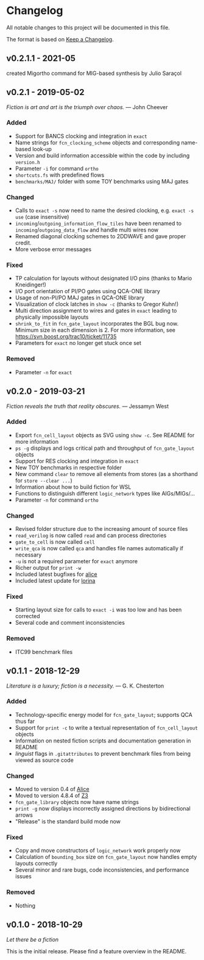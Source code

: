 # Changelog
All notable changes to this project will be documented in this file.

The format is based on [Keep a Changelog](https://keepachangelog.com/en/1.0.0/).

## v0.2.1.1 - 2021-05
created Migortho command for MIG-based synthesis by Julio Saraçol


## v0.2.1 - 2019-05-02
*Fiction is art and art is the triumph over chaos.* &mdash; John Cheever

### Added
- Support for BANCS clocking and integration in `exact`
- Name strings for `fcn_clocking_scheme` objects and corresponding name-based look-up
- Version and build information accessible within the code by including `version.h`
- Parameter `-i` for command `ortho`
- `shortcuts.fs` with predefined flows
- `benchmarks/MAJ/` folder with some TOY benchmarks using MAJ gates

### Changed
- Calls to `exact -s` now need to name the desired clocking, e.g. `exact -s use` (case insensitive)
- `incoming`/`outgoing_information_flow_tiles` have been renamed to `incoming`/`outgoing_data_flow` and handle multi wires now
- Renamed diagonal clocking schemes to 2DDWAVE and gave proper credit.
- More verbose error messages

### Fixed
- TP calculation for layouts without designated I/O pins (thanks to Mario Kneidinger!)
- I/O port orientation of PI/PO gates using QCA-ONE library
- Usage of non-PI/PO MAJ gates in QCA-ONE library
- Visualization of clock latches in `show -c` (thanks to Gregor Kuhn!)
- Multi direction assignment to wires and gates in `exact` leading to physically impossible layouts
- `shrink_to_fit` in `fcn_gate_layout` incorporates the BGL bug now. Minimum size in each dimension is 2.
For more information, see <https://svn.boost.org/trac10/ticket/11735>
- Parameters for `exact` no longer get stuck once set

### Removed
- Parameter `-n` for `exact`

## v0.2.0 - 2019-03-21
*Fiction reveals the truth that reality obscures.* &mdash; Jessamyn West
### Added
- Export `fcn_cell_layout` objects as SVG using `show -c`. See README for more information
- `ps -g` displays and logs critical path and throughput of `fcn_gate_layout` objects
- Support for RES clocking and integration in `exact` 
- New TOY benchmarks in respective folder
- New command `clear` to remove all elements from stores (as a shorthand for `store --clear ...`)
- Information about how to build fiction for WSL
- Functions to distinguish different `logic_network` types like AIGs/MIGs/...
- Parameter `-n` for command `ortho`

### Changed
- Revised folder structure due to the increasing amount of source files
- `read_verilog` is now called `read` and can process directories
- `gate_to_cell` is now called `cell`
- `write_qca` is now called `qca` and handles file names automatically if necessary
- `-u` is not a required parameter for `exact` anymore
- Richer output for `print -w`
- Included latest bugfixes for [alice](https://github.com/msoeken/alice)
- Included latest update for [lorina](https://github.com/hriener/lorina)

### Fixed
- Starting layout size for calls to `exact -i` was too low and has been corrected
- Several code and comment inconsistencies

### Removed
- ITC99 benchmark files


## v0.1.1 - 2018-12-29
*Literature is a luxury; fiction is a necessity.* &mdash; G. K. Chesterton
### Added
- Technology-specific energy model for `fcn_gate_layout`; supports QCA thus far
- Support for `print -c` to write a textual representation of `fcn_cell_layout` objects
- Information on nested fiction scripts and documentation generation in README
- *linguist* flags in `.gitattributes` to prevent benchmark files from being viewed as source code

### Changed
- Moved to version 0.4 of [Alice](https://github.com/msoeken/alice)
- Moved to version 4.8.4 of [Z3](https://github.com/Z3Prover/z3)
- `fcn_gate_library` objects now have name strings
- `print -g` now displays incorrectly assigned directions by bidirectional arrows
- "Release" is the standard build mode now

### Fixed
- Copy and move constructors of `logic_network` work properly now
- Calculation of `bounding_box` size on `fcn_gate_layout` now handles empty layouts correctly
- Several minor and rare bugs, code inconsistencies, and performance issues

### Removed
- Nothing

## v0.1.0 - 2018-10-29
*Let there be a fiction*

This is the initial release. Please find a feature overview in the README.
